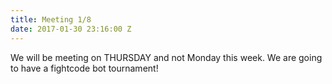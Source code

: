 ```yaml
---
title: Meeting 1/8
date: 2017-01-30 23:16:00 Z
---
```


We will be meeting on THURSDAY and not Monday this week. We are going to have a fightcode bot tournament!